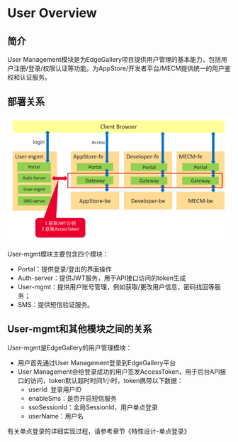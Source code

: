 User Overview
=============

## 简介

User Management模块是为EdgeGallery项目提供用户管理的基本能力，包括用户注册/登录/权限认证等功能。为AppStore/开发者平台/MECM提供统一的用户鉴权和认证服务。

## 部署关系

![部署图](/uploads/images/2020/user-mgmt/user-mgmt关系图.PNG)

User-mgmt模块主要包含四个模块：
- Portal：提供登录/登出的界面操作
- Auth-server：提供JWT服务，用于API接口访问的token生成
- User-mgmt：提供用户账号管理，例如获取/更改用户信息，密码找回等服务；
- SMS：提供短信验证服务。

## User-mgmt和其他模块之间的关系

User-mgmt是EdgeGallery的用户管理模块：
- 用户首先通过User Management登录到EdgeGallery平台
- User Management会给登录成功的用户签发AccessToken，用于后台API接口的访问，token默认超时时间1小时，token携带以下数据：
    - userId: 登录用户ID
    - enableSms：是否开启短信服务
    - ssoSessionId：全局SessionId，用户单点登录
    - userName：用户名

有关单点登录的详细实现过程，请参考章节《特性设计-单点登录》





